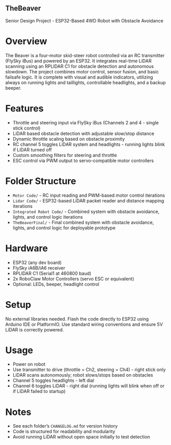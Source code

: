 ## TheBeaver
Senior Design Project - ESP32-Based 4WD Robot with Obstacle Avoidance

# Overview
The Beaver is a four-motor skid-steer robot controlled via an RC transmitter (FlySky iBus) and powered by an ESP32. It integrates real-time LiDAR scanning using an RPLIDAR C1 for obstacle detection and autonomous slowdown. The project combines motor control, sensor fusion, and basic failsafe logic. It is complete with visual and audible indicators, utilizing always on running lights and taillights, controllable headlights, and a backup beeper.

# Features
- Throttle and steering input via FlySky iBus (Channels 2 and 4 - single stick control)
- LiDAR based obstacle detection with adjustable slow/stop distance
- Dynamic throttle scaling based on obstacle proximity
- RC channel 5 toggles LiDAR system and headlights - running lights blink if LiDAR turned off
- Custom smoothing filters for steering and throttle
- ESC control via PWM output to servo-compatible motor controllers

# Folder Structure
- `Motor Code/` - RC input reading and PWM-based motor control iterations
- `Lidar Code/` - ESP32-based LiDAR packet reader and distance mapping iterations
- `Integrated Robot Code/` - Combined system with obstacle avoidance, lights, and control logic iterations
- `TheBeaverFinal/` - Final combined system with obstacle avoidance, lights, and control logic for deployable prototype

# Hardware
- ESP32 (any dev board)
- FlySky iA6B/iA6 receiver
- RPLIDAR C1 (Serial1 at 460800 baud)
- 2x RoboClaw Motor Controllers (servo ESC or equivalent)
- Optional: LEDs, beeper, headlight control

# Setup
No external libraries needed. Flash the code directly to ESP32 using Arduino IDE or PlatformIO. Use standard wiring conventions and ensure 5V LiDAR is correctly powered.

# Usage
- Power on robot
- Use transmitter to drive (throttle = Ch2, steering = Ch4) - right stick only
- LiDAR scans autonomously; robot slows/stops based on obstacles
- Channel 5 toggles headlights - left dial
- Channel 6 toggles LiDAR - right dial (running lights will blink when off or if LiDAR failed to startup)

# Notes
- See each folder’s `CHANGELOG.md` for version history
- Code is structured for readability and modularity
- Avoid running LiDAR without open space initially to test detection


